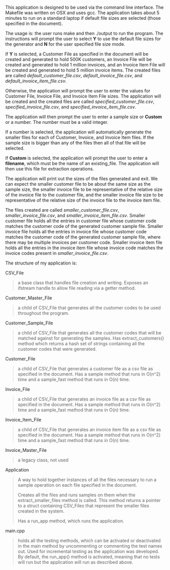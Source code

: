 This application is designed to be used via the command line interface. The Makefile was written on OSX and uses gcc. The application takes about 5 minutes to run on a standard laptop if default file sizes are selected (those specified in the document).

The usage is: the user runs make and then ./output to run the program. The instructions will prompt the user to select **Y** to use the default file sizes for the generator and **N** for the user specified file size mode.

If **Y** is selected, a Customer File as specified in the document will be created and generated to hold 500K customers, an Invoice File will be created and generated to hold 1 million invoices, and an Invoice Item File will be created and generated to hold 5 million invoice items. The created files are called *default_customer_file.csv*, *default_invoice_file.csv*, and *default_invoice_item_file.csv*.

Otherwise, the application will prompt the user to enter the values for Customer File, Invoice File, and Invoice Item File sizes. The application will be created and the created files are called *specified_customer_file.csv*, *specified_invoice_file.csv*, and *specified_invoice_item_file.csv*.

The application will then prompt the user to enter a sample size or **Custom** or a number. The number must be a valid integer.

If a number is selected, the application will automatically generate the smaller files for each of Customer, Invoice, and Invoice Item files. If the sample size is bigger than any of the files then all of that file will be selected.

If **Custom** is selected, the application will prompt the user to enter a **filename**, which must be the name of an existing_file. The application will then use this file for extraction operations.

The application will print out the sizes of the files generated and exit. We can expect the smaller customer file to be about the same size as the sample size, the smaller invoice file to be representative of the relative size of the invoice file to the customer file, and the smaller invoice file size to be representative of the relative size of the invoice file to the invoice item file.

The files created are called *smaller_customer_file.csv*, *smaller_invoice_file.csv*, and *smaller_invoice_item_file.csv*. Smaller customer file holds all the entries in customer file whose customer code matches the customer code of the generated customer sample file. Smaller invoice file holds all the entries in invoice file whose customer code matches the customer code of the generated customer sample file, where there may be multiple invoices per customer code. Smaller invoice item file holds all the entries in the invoice item file whose invoice code matches the invoice codes present in *smaller_invoice_file.csv*.

The structure of my application is:

CSV_File
>a base class that handles file creation and writing. Exposes an ifstream handle to allow file reading via a getter method.

Customer_Master_File
>a child of CSV_File that generates all the customer codes to be used throughout the program.

Customer_Sample_File
>a child of CSV_File that generates all the customer codes that will be matched against for generating the samples. Has extract_customers() method which returns a hash set of strings containing all the customer codes that were generated.

Customer_File
>a child of CSV_File that generates a customer file as a csv file as specified in the document. Has a sample method that runs in O(n^2) time and a sample_fast method that runs in O(n) time.

Invoice_File
>a child of CSV_File that generates an invoice file as a csv file as specified in the document. Has a sample method that runs in O(n^2) time and a sample_fast method that runs in O(n) time.

Invoice_Item_File
>a child of CSV_File that generates an invoice item file as a csv file as specified in the document. Has a sample method that runs in O(n^2) time and a sample_fast method that runs in O(n) time.

Invoice_Master_File
>a legacy class, not used

Application
>A way to hold together instances of all the files necessary to run a sample operation on each file specified in the document.
>
>Creates all the files and runs samples on them when the extract_smaller_files method is called. This method returns a pointer to a struct containing CSV_Files that represent the smaller files created in the system.
>
>Has a run_app method, which runs the application.

main.cpp
>holds all the testing methods, which can be activated or deactivated in the main method by uncommenting or commenting the test names out. Used for incremental testing as the application was developed. By default, the run_app() method is activated, meaning that no tests will run but the application will run as described above.
